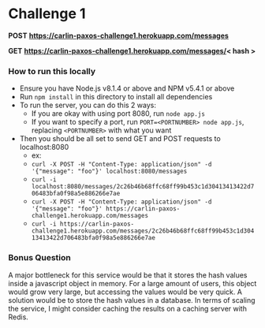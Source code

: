 # Challenge 1

__POST__ __https://carlin-paxos-challenge1.herokuapp.com/messages__

__GET__ __https://carlin-paxos-challenge1.herokuapp.com/messages/< hash >__

### How to run this locally
* Ensure you have Node.js v8.1.4 or above and NPM v5.4.1 or above
* Run `npm install` in this directory to install all dependencies
* To run the server, you can do this 2 ways:
  * If you are okay with using port 8080, run `node app.js`
  * If you want to specify a port, run `PORT=<PORTNUMBER> node app.js`, replacing `<PORTNUMBER>` with what you want
* Then you should be all set to send GET and POST requests to localhost:8080
  * ex:
  * `curl -X POST -H "Content-Type: application/json" -d '{"message": "foo"}' localhost:8080/messages`
  * `curl -i localhost:8080/messages/2c26b46b68ffc68ff99b453c1d30413413422d706483bfa0f98a5e886266e7ae`
  * `curl -X POST -H "Content-Type: application/json" -d '{"message": "foo"}' https://carlin-paxos-challenge1.herokuapp.com/messages`
  * `curl -i https://carlin-paxos-challenge1.herokuapp.com/messages/2c26b46b68ffc68ff99b453c1d30413413422d706483bfa0f98a5e886266e7ae`
  
### Bonus Question
A major bottleneck for this service would be that it stores the hash values inside a javascript object in memory. For a large amount of users, this object would grow very large, but accessing the values would be very quick. A solution would be to store the hash values in a database. In terms of scaling the service, I might consider caching the results on a caching server with Redis.
